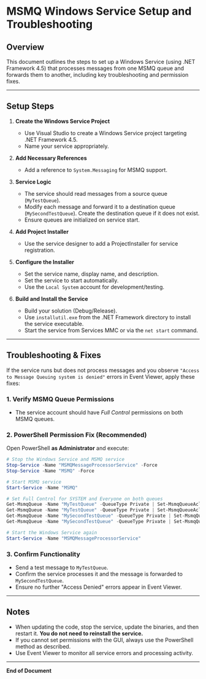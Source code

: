 # MSMQ Windows Service Setup and Troubleshooting

## Overview

This document outlines the steps to set up a Windows Service (using .NET Framework 4.5) that processes messages from one MSMQ queue and forwards them to another, including key troubleshooting and permission fixes.

---

## Setup Steps

1. **Create the Windows Service Project**
    - Use Visual Studio to create a Windows Service project targeting .NET Framework 4.5.
    - Name your service appropriately.

2. **Add Necessary References**
    - Add a reference to `System.Messaging` for MSMQ support.

3. **Service Logic**
    - The service should read messages from a source queue (`MyTestQueue`).
    - Modify each message and forward it to a destination queue (`MySecondTestQueue`). Create the destination queue if it does not exist.
    - Ensure queues are initialized on service start.

4. **Add Project Installer**
    - Use the service designer to add a ProjectInstaller for service registration.

5. **Configure the Installer**
    - Set the service name, display name, and description.
    - Set the service to start automatically.
    - Use the `Local System` account for development/testing.

6. **Build and Install the Service**
    - Build your solution (Debug/Release).
    - Use `installutil.exe` from the .NET Framework directory to install the service executable.
    - Start the service from Services MMC or via the `net start` command.

---

## Troubleshooting & Fixes

If the service runs but does not process messages and you observe `"Access to Message Queuing system is denied"` errors in Event Viewer, apply these fixes:

### 1. **Verify MSMQ Queue Permissions**
   - The service account should have *Full Control* permissions on both MSMQ queues.

### 2. **PowerShell Permission Fix (Recommended)**

Open PowerShell **as Administrator** and execute:

```powershell
# Stop the Windows Service and MSMQ service
Stop-Service -Name "MSMQMessageProcessorService" -Force
Stop-Service -Name "MSMQ" -Force

# Start MSMQ service
Start-Service -Name "MSMQ"

# Set Full Control for SYSTEM and Everyone on both queues
Get-MsmqQueue -Name "MyTestQueue" -QueueType Private | Set-MsmqQueueAcl -UserName "SYSTEM" -Allow FullControl
Get-MsmqQueue -Name "MyTestQueue" -QueueType Private | Set-MsmqQueueAcl -UserName "Everyone" -Allow FullControl
Get-MsmqQueue -Name "MySecondTestQueue" -QueueType Private | Set-MsmqQueueAcl -UserName "SYSTEM" -Allow FullControl
Get-MsmqQueue -Name "MySecondTestQueue" -QueueType Private | Set-MsmqQueueAcl -UserName "Everyone" -Allow FullControl

# Start the Windows Service again
Start-Service -Name "MSMQMessageProcessorService"
```

### 3. **Confirm Functionality**
   - Send a test message to `MyTestQueue`.
   - Confirm the service processes it and the message is forwarded to `MySecondTestQueue`.
   - Ensure no further "Access Denied" errors appear in Event Viewer.

---

## Notes

- When updating the code, stop the service, update the binaries, and then restart it. **You do not need to reinstall the service.**
- If you cannot set permissions with the GUI, always use the PowerShell method as described.
- Use Event Viewer to monitor all service errors and processing activity.

---

**End of Document**
